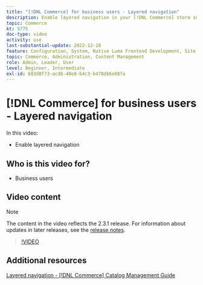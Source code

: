 ```yaml
---
title: "[!DNL Commerce] for business users - Layered navigation"
description: Enable layered navigation in your [!DNL Commerce] store so that customers can find products easily and quickly.
topic: Commerce
kt: 5775
doc-type: video
activity: use
last-substantial-update: 2022-12-28
feature: Configuration, System, Native Luma Frontend Development, Site Navigation
topic: Commerce, Administration, Content Management
role: Admin, Leader, User
level: Beginner, Intermediate
exl-id: 683d8f73-acd6-48e8-b4c3-b478db6e88fa
---
```

# [!DNL Commerce] for business users - Layered navigation

In this video:

- Enable layered navigation

## Who is this video for?

- Business users

## Video content

>[!NOTE]
>
>The content in the video reflects the 2.3.1 release. For information about updates in later releases, see the [release notes](https://experienceleague.adobe.com/docs/commerce-operations/release/notes/overview.html).

>[!VIDEO](https://video.tv.adobe.com/v/36186?quality=12&learn=on)

## Additional resources

[Layered navigation - [!DNL Commerce] Catalog Management Guide](https://experienceleague.adobe.com/docs/commerce-admin/catalog/catalog/navigation/navigation-layered.html)
